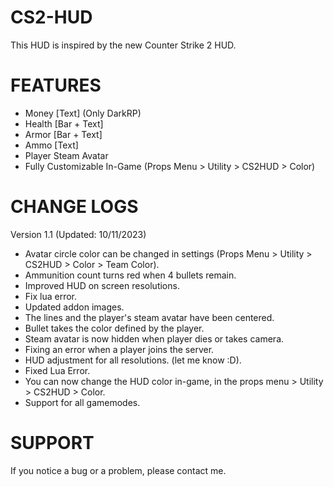 # CS2-HUD
This HUD is inspired by the new Counter Strike 2 HUD.

# FEATURES
- Money [Text] (Only DarkRP)
- Health [Bar + Text]
- Armor [Bar + Text]
- Ammo [Text]
- Player Steam Avatar
- Fully Customizable In-Game (Props Menu > Utility > CS2HUD > Color)

# CHANGE LOGS
Version 1.1 (Updated: 10/11/2023)
- Avatar circle color can be changed in settings (Props Menu > Utility > CS2HUD > Color > Team Color).
- Ammunition count turns red when 4 bullets remain.
- Improved HUD on screen resolutions.
- Fix lua error.
- Updated addon images.
- The lines and the player's steam avatar have been centered.
- Bullet takes the color defined by the player.
- Steam avatar is now hidden when player dies or takes camera.
- Fixing an error when a player joins the server.
- HUD adjustment for all resolutions. (let me know :D).
- Fixed Lua Error.
- You can now change the HUD color in-game, in the props menu > Utility > CS2HUD > Color.
- Support for all gamemodes.

# SUPPORT
If you notice a bug or a problem, please contact me.
